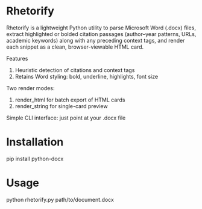 # Rhetorify
Rhetorify is a lightweight Python utility to parse Microsoft Word (.docx) files, extract highlighted or bolded citation passages (author–year patterns, URLs, academic keywords) along with any preceding context tags, and render each snippet as a clean, browser-viewable HTML card.

Features
1. Heuristic detection of citations and context tags
2. Retains Word styling: bold, underline, highlights, font size

Two render modes:
1. render_html for batch export of HTML cards
2. render_string for single-card preview

Simple CLI interface: just point at your .docx file

# Installation
pip install python-docx

# Usage
python rhetorify.py path/to/document.docx

